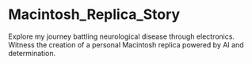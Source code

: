 # Macintosh_Replica_Story
Explore my journey battling neurological disease through electronics. Witness the creation of a personal Macintosh replica powered by AI and determination.
